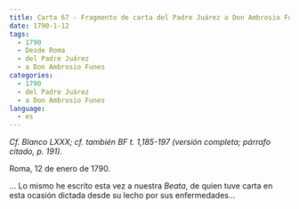 ```yaml
---
title: Carta 67 - Fragmento de carta del Padre Juárez a Don Ambrosio Funes (Roma, 12 de enero de 1790).
date: 1790-1-12
tags:
  - 1790
  - Desde Roma
  - del Padre Juárez
  - a Don Ambrosio Funes
categories:
  - 1790
  - del Padre Juárez
  - a Don Ambrosio Funes
language:
  - es
---
```

_Cf. Blanco LXXX; cf. también BF t. 1,185-197 (versión completa; párrafo citado, p. 191)._

Roma, 12 de enero de 1790.

... Lo mismo he escrito esta vez a nuestra _Beata_, de quien tuve carta en esta ocasión dictada desde su lecho por sus enfermedades...
